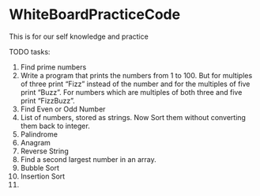 # WhiteBoardPracticeCode
This is for our self knowledge and practice

TODO tasks:

1. Find prime numbers
2. Write a program that prints the numbers from 1 to 100. But for multiples of three print “Fizz” instead of the number and for the multiples of five print “Buzz”. For numbers which are multiples of both three and five print “FizzBuzz”.
3. Find Even or Odd Number
4. List of numbers, stored as strings. Now Sort them without converting them back to integer.
5. Palindrome
6. Anagram
7. Reverse String
8. Find a second largest number in an array.
9. Bubble Sort
10. Insertion Sort
11. 
